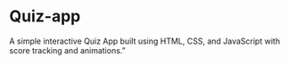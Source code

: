# Quiz-app
A simple interactive Quiz App built using HTML, CSS, and JavaScript with score tracking and animations.”
